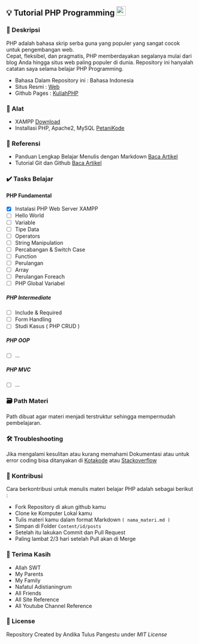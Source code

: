 ## 💡 Tutorial PHP Programming <img src="https://cdn3.iconfinder.com/data/icons/popular-services-brands/512/php-256.png" width="25px" height="25px">

### 📝 Deskripsi 
PHP adalah bahasa skrip serba guna yang populer yang sangat cocok untuk pengembangan web. \
Cepat, fleksibel, dan pragmatis, 
PHP memberdayakan segalanya mulai dari blog Anda hingga situs web paling populer di dunia.
Repository ini hanyalah catatan saya selama belajar PHP Programming.

- Bahasa Dalam Repository ini : Bahasa Indonesia
- Situs Resmi : [Web](https://www.php.net/ "Pergi ke Official Page")
- Github Pages : [KuliahPHP](https://bucin-kode.github.io/kuliahphp/)

### 🎒 Alat
- XAMPP [Download](https://www.apachefriends.org/) 
- Installasi PHP, Apache2, MySQL [PetaniKode](https://www.petanikode.com/pemrograman-web-di-linux/)

### 🔎 Referensi
- Panduan Lengkap Belajar Menulis dengan Markdown [Baca Artikel](https://www.petanikode.com/markdown-pemula/) 
- Tutorial Git dan Github [Baca Artikel](https://www.petanikode.com/tutorial/git/)

### ✔️ Tasks Belajar 

#### PHP Fundamental
- [x] Instalasi PHP Web Server XAMPP
- [ ] Hello World
- [ ] Variable
- [ ] Tipe Data
- [ ] Operators
- [ ] String Manipulation
- [ ] Percabangan & Switch Case
- [ ] Function
- [ ] Perulangan
- [ ] Array
- [ ] Perulangan Foreach
- [ ] PHP Global Variabel

##### PHP Intermediate

- [ ] Include & Required
- [ ] Form Handling
- [ ] Studi Kasus ( PHP CRUD )

##### PHP OOP
- [ ] ...

##### PHP MVC
- [ ] ...

### 🗃️ Path Materi 
Path dibuat agar materi menjadi terstruktur sehingga mempermudah pembelajaran.

### 🛠️ Troubleshooting
Jika mengalami kesulitan atau kurang memahami Dokumentasi atau untuk error coding bisa ditanyakan di [Kotakode](kotakode.com) atau [Stackoverflow](stackoverflow.com)

### 🤝 Kontribusi  
Cara berkontribusi untuk menulis materi belajar PHP adalah sebagai berikut :
- Fork Repository di akun github kamu
- Clone ke Komputer Lokal kamu
- Tulis materi kamu dalam format Markdown ```( nama_materi.md )```
- Simpan di Folder ```Content/id/posts```
- Setelah itu lakukan Commit dan Pull Request
- Paling lambat 2/3 hari setelah Pull akan di Merge

### 🙏 Terima Kasih 
- Allah SWT
- My Parents
- My Family
- Nafatul Adistianingrum
- All Friends
- All Site Reference
- All Youtube Channel Reference

### 🔐 License 
Repository Created by Andika Tulus Pangestu under *MIT License*
